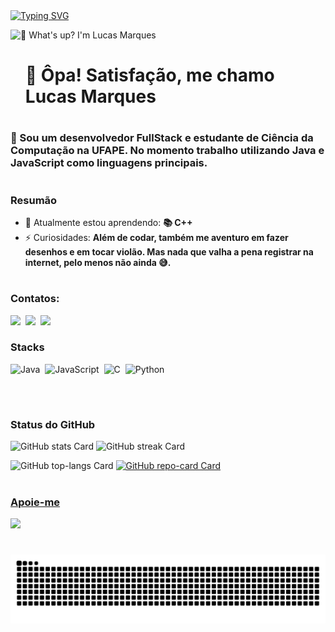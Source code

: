 <div align="left">
  <a href="https://git.io/typing-svg">
    <img src="https://readme-typing-svg.demolab.com/?font=Fira+Code&weight=500&pause=1000&color=9B0000&center=true&vCenter=true&width=435&lines=*%3A%EF%BD%A5%EF%BE%9F%E2%9C%A7+Bem-vindo(a)%CB%99%E1%B5%95%CB%99+%E2%9C%A7%EF%BD%A5%EF%BE%9F%3A*" alt="Typing SVG">
  </a>
</div>

![👋 What's up? I'm Lucas Marques](https://user-images.githubusercontent.com/74038190/212259366-1e33063f-1384-459b-9ea5-8ee5e25b63dc.jpg)

<div id="toc">
  <ul align="left" style="list-style: none">
    <summary>
      <h1>
        👋 Ôpa! Satisfação, me chamo Lucas Marques
      </h1>
    </summary>
  </ul>
</div>

#

 **<h3 align="left">🚀 Sou um desenvolvedor FullStack e estudante de Ciência da Computação na UFAPE. No momento trabalho utilizando Java e JavaScript como linguagens principais.</h3>**

#

**<h3 align="left">Resumão</h3>**

- 🌱 Atualmente estou aprendendo: **📚 C++**
- ⚡ Curiosidades: **Além de codar, também me aventuro em fazer desenhos e em tocar violão. Mas nada que valha a pena registrar na internet, pelo menos não ainda 😅.**

#

<img align="right" alt="" height="190px" src="https://user-images.githubusercontent.com/74038190/225813708-98b745f2-7d22-48cf-9150-083f1b00d6c9.gif">

**<h3 align="left">Contatos:</h3>** 
<p align="left"><a href="https://www.linkedin.com/in/marquesdiff/" target="_blank"><img src="https://img.shields.io/badge/LinkedIn-0077B5?style=flat&logo=linkedin&logoColor=white" height="28" style="margin-right: 4px"></a> <a href="https://www.instagram.com/marquesdiff/" target="_blank"><img src="https://img.shields.io/badge/Instagram-E4405F?style=flat&logo=instagram&logoColor=white" height="28" style="margin-right: 4px"></a> <a href="mailto:lucas.marquesv@ufape.edu.br" target="_blank"><img src="https://img.shields.io/badge/Gmail-D14836?style=flat&logo=gmail&logoColor=white" height="28" style="margin-right: 4px"></a></p>

 **<h3 align="left">Stacks</h3>**

<div style="display: flex; flex-wrap: wrap; gap: 4px; justify-content: left;"><img src="https://cdn.jsdelivr.net/gh/devicons/devicon@latest/icons/java/java-original-wordmark.svg" height="48" alt="Java" style="margin-right: 4px"> <img src="https://cdn.simpleicons.org/javascript/F7DF1E" height="48" alt="JavaScript" style="margin-right: 4px"> <img src="https://skillicons.dev/icons?i=c" height="48" alt="C" style="margin-right: 4px"> <img src="https://cdn.jsdelivr.net/gh/devicons/devicon/icons/python/python-original.svg" height="48" alt="Python" style="margin-right: 4px"></div>

#

**<h3 align="left">Status do GitHub</h3>**

<p align="left">
  <img width="48%" src="https://github-readme-stats.vercel.app/api?username=marquesdiff&locale=pt-br&theme=shadow_red&hide_title=false&hide_rank=false&show_icons=true&include_all_commits=false&count_private=true&line_height=23&title_color=ffffff&disable_animations=false&text_bold=false&show=&bg_color=35%2Cc00f00%2Caa8695%2Caf0f00&icon_color=ffffff&text_color=ffffff&border_radius=7" alt="GitHub stats Card" />
  <img width="48%" src="https://streak-stats.demolab.com/?user=marquesdiff&theme=react&hide_border=false&date_format=M+j%5B%2C+Y%5D&mode=daily&hide_total_contributions=false&background=35%2Cc00f00%2Caa8695%2Caf0f00&ring=ffffff&stroke=ffffff&fire=ffffff&currStreakNum=ffffff&sideNums=ffffff&currStreakLabel=ffffff&sideLabels=ffffff&dates=ffffff&excludeDaysLabel=ffffff&hide_current_streak=false&hide_longest_streak=false&card_height=200" alt="GitHub streak Card" />
</p>

<p align="left">
  <img width="48%" src="https://github-readme-stats.vercel.app/api/top-langs?username=marquesdiff&locale=pt-br&theme=transparent&hide_title=false&layout=compact&langs_count=6&hide_progress=false&card_width=400&title_color=ffffff&bg_color=35%2Cc00f00%2Caa8695%2Caf0f00&text_color=ffffff&icon_color=ffffff&border_color=00000000&border_radius=9" alt="GitHub top-langs Card" />
  <a href="https://github.com/marquesdiff/Arvore-BST-em-Linguagem-C" target="_blank"><img width="48%" src="https://github-readme-stats.vercel.app/api/pin/?username=marquesdiff&repo=Arvore-BST-em-Linguagem-C&theme=ambient_gradient&cache_seconds=1800&border_radius=7&show_owner=true&bg_color=35%2Cd00f00%2Caa8695%2Caf0f00&hide_border=false&locale=pt-br&title_color=ffffff&text_color=ffffff&icon_color=ffffff&border_color=00000000" alt="GitHub repo-card Card" />
</p>

#

 **<h3 align="left">Apoie-me</h3>**

<p align="left"><a href="https://ko-fi.com/marquesdiff" target="_blank"><img src="https://img.shields.io/badge/Ko--fi-343B45?style=flat&logo=kofi&logoColor=Black" height="36" style="margin-right: 4px"></a></p>

#

<picture align="center">
  <source media="(prefers-color-scheme: dark)" srcset="https://raw.githubusercontent.com/marquesdiff/marquesdiff/output/github-contribution-grid-snake-dark.svg">
  <source media="(prefers-color-scheme: light)" srcset="https://raw.githubusercontent.com/marquesdiff/marquesdiff/output/github-contribution-grid-snake-dark.svg">
  <img align="center" alt="github contribution grid snake animation" src="https://raw.githubusercontent.com/marquesdiff/marquesdiff/output/github-contribution-grid-snake.svg">
</picture>
